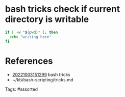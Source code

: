 # bash tricks check if current directory is writable
```bash
if [ -w "$(pwd)" ]; then
  echo "writing here"
fi
```

# References
- [20221003151299](/zet/20221003151299/) bash tricks
- ~/kb/bash-scripting/tricks.md

Tags:
    #assorted

